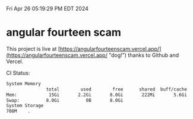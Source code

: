 Fri Apr 26 05:19:29 PM EDT 2024

# angular fourteen scam


This project is live at [https://angularfourteenscam.vercel.app/](https://angularfourteenscam.vercel.app/ "dog!") thanks to Github and Vercel.

CI Status: 

```bash
System Memory
               total        used        free      shared  buff/cache   available
Mem:            15Gi       2.2Gi       8.0Gi       222Mi       5.6Gi        13Gi
Swap:          8.0Gi          0B       8.0Gi
System Storage
708M	.
```
